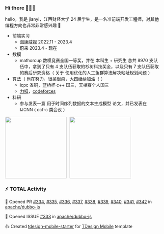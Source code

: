 ### Hi there 👋👋👋

hello，我是 jianyi，江西财经大学 24 届学生，是一名准前端开发工程师，对其他编程方向也非常非常感兴趣 🤖

- 前端实习
  - 海康威视 2022.11 - 2023.4
  - 蔚来 2023.4 - 现在
- 数模
  - mathorcup 数模竞赛全国一等奖，并在 本科生 + 研究生 总共 8970 支队伍中，拿到了只有 4 支队伍获取的杉树科技奖金，以及只有 7 支队伍获取的赛后研究资格（ 关于 使用优化的人工鱼群算法解决站址规划问题 ）
- 算法（ 尚在努力，很菜很菜，大四继续加油 ！）
  - icpc 省铜，蓝桥杯 c++ 国三，天梯赛个人国三
  - [力扣](https://leetcode.cn/u/jianyi-gronk/)，[codeforces](https://codeforces.com/profile/gronk)
- 科研
  - 参与发表一篇 用于时间序列数据的文本生成模型 论文，并已发表在 IJCNN ( ccf-c 类会议 ）
 

<div style="display: flex; gap: 10px;">
  <img height="200px" src="https://github-readme-stats.vercel.app/api?username=jianyi-gronk&show_icons=true&theme=flag-india&count_private=true&hide_rank=true&include_all_commits=true">
  <img height="200px" src="https://github-readme-stats.vercel.app/api/top-langs/?username=jianyi-gronk&layout=donut">
</div>

### :zap: TOTAL Activity

<!--START_SECTION:activity-->
💪 Opened PR [#334](https://github.com/apache/dubbo-js/pull/334), [#335](https://github.com/apache/dubbo-js/pull/335), [#336](https://github.com/apache/dubbo-js/pull/336), [#337](https://github.com/apache/dubbo-js/pull/337), [#338](https://github.com/apache/dubbo-js/pull/338), [#339](https://github.com/apache/dubbo-js/pull/339), [#340](https://github.com/apache/dubbo-js/pull/340), [#341](https://github.com/apache/dubbo-js/pull/341), [#342](https://github.com/apache/dubbo-js/pull/342) in [apache/dubbo-js](https://github.com/apache/dubbo-js)

👏 Opened ISSUE [#333](https://github.com/apache/dubbo-js/issues/333) in [apache/dubbo-js](https://github.com/apache/dubbo-js)

👍 Created [tdesign-mobile-starter](https://github.com/jianyi-gronk/tdesign-mobile-starter) for [TDesign Mobile](https://github.com/Tencent/tdesign-mobile-vue) template
